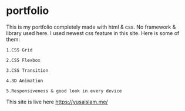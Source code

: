 # portfolio
This is my portfolio completely made with html & css.
No framework & library used here.
I used newest css feature in this site. Here is some of them:

    1.CSS Grid

    2.CSS Flexbox

    3.CSS Transition

    4.3D Animation

    5.Responsiveness & good look in every device


This site is live here https://yusaislam.me/
